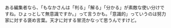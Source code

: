 ある編集者なら、「もなかさんは「判る」「解る」「分かる」が素敵な使い分けですね。ひょっとして無意識ですか。」って言うかも。「意識的」っていうのは努力家に対する褒め言葉。天才に対する冒涜かなって思うんですけど。
